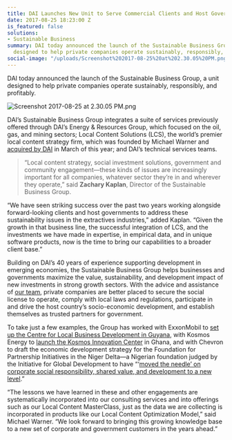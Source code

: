 ```yaml
---
title: DAI Launches New Unit to Serve Commercial Clients and Host Governments
date: 2017-08-25 18:23:00 Z
is_featured: false
solutions:
- Sustainable Business
summary: DAI today announced the launch of the Sustainable Business Group, a unit
  designed to help private companies operate sustainably, responsibly, and profitably.
social-image: "/uploads/Screenshot%202017-08-25%20at%202.30.05%20PM.png"
---
```


DAI today announced the launch of the Sustainable Business Group, a unit designed to help private companies operate sustainably, responsibly, and profitably.

![Screenshot 2017-08-25 at 2.30.05 PM.png](/uploads/Screenshot%202017-08-25%20at%202.30.05%20PM.png)

<!--more-->

DAI’s Sustainable Business Group integrates a suite of services previously offered through DAI’s Energy & Resources Group, which focused on the oil, gas, and mining sectors; Local Content Solutions (LCS), the world’s premier local content strategy firm, which was founded by Michael Warner and [acquired by DAI](https://www.dai.com/news/dai-joins-forces-with-local-content-solutions-ltd) in March of this year; and DAI’s technical services teams.

> “Local content strategy, social investment solutions, government and community engagement—these kinds of issues are increasingly important for all companies, whatever sector they’re in and wherever they operate,” said **Zachary Kaplan**, Director of the Sustainable Business Group. 

“We have seen striking success over the past two years working alongside forward-looking clients and host governments to address these sustainability issues in the extractives industries,” added Kaplan. “Given the growth in that business line, the successful integration of LCS, and the investments we have made in expertise, in empirical data, and in unique software products, now is the time to bring our capabilities to a broader client base.”

Building on DAI’s 40 years of experience supporting development in emerging economies, the Sustainable Business Group helps businesses and governments maximize the value, sustainability, and development impact of new investments in strong growth sectors. With the advice and assistance of [our team](https://www.dai.com/who-we-are/the-team?filter=sustainable-business), private companies are better placed to secure the social license to operate, comply with local laws and regulations, participate in and drive the host country’s socio-economic development, and establish themselves as trusted partners for government.

To take just a few examples, the Group has worked with ExxonMobil to [set up the Centre for Local Business Development in Guyana](https://www.dai.com/news/dai-to-collaborate-with-exxonmobil-on-centre-for-local-business-development-in-guyana), with Kosmos Energy to [launch the Kosmos Innovation Center](https://www.dai.com/news/kosmos-innovation-center-develops-tech-startups-to-solve-agriculture-problems-in-ghana) in Ghana, and with Chevron to draft the economic development strategy for the Foundation for Partnership Initiatives in the Niger Delta—a Nigerian foundation judged by the Initiative for Global Development to have “‘[moved the needle’ on corporate social responsibility, shared value, and development to a new level](http://dai-global-developments.com/articles/chevrons-nigerian-initiative-found-to-decrease-business-risk-attract-local-investment-and-bring-hope/).”

“The lessons we have learned in these and other engagements are systematically incorporated into our consulting services and into offerings such as our Local Content MasterClass, just as the data we are collecting is incorporated in products like our Local Content Optimization Model,” said Michael Warner. “We look forward to bringing this growing knowledge base to a new set of corporate and government customers in the years ahead.” 
